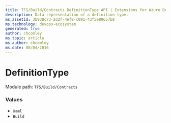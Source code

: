 ```yaml
---
title: TFS/Build/Contracts DefinitionType API | Extensions for Azure DevOps Services
description: Data representation of a definition type.
ms.assetid: 3b938c73-2d2f-4ef8-c091-43f5e88657b8
ms.technology: devops-ecosystem
generated: true
author: chcomley
ms.topic: article
ms.author: chcomley
ms.date: 08/04/2016
---
```


# DefinitionType

Module path: `TFS/Build/Contracts`

### Values

* `Xaml` 
* `Build` 
